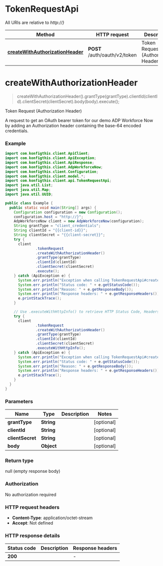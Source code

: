 # TokenRequestApi

All URIs are relative to *http://}*

| Method | HTTP request | Description |
|------------- | ------------- | -------------|
| [**createWithAuthorizationHeader**](TokenRequestApi.md#createWithAuthorizationHeader) | **POST** /auth/oauth/v2/token | Token Request (Authorization Header) |


<a name="createWithAuthorizationHeader"></a>
# **createWithAuthorizationHeader**
> createWithAuthorizationHeader().grantType(grantType).clientId(clientId).clientSecret(clientSecret).body(body).execute();

Token Request (Authorization Header)

A request to get an OAuth bearer token for our demo ADP Workforce Now by adding an Authorization header containing the base-64 encoded credentials.

### Example
```java
import com.konfigthis.client.ApiClient;
import com.konfigthis.client.ApiException;
import com.konfigthis.client.ApiResponse;
import com.konfigthis.client.AdpWorkforceNow;
import com.konfigthis.client.Configuration;
import com.konfigthis.client.model.*;
import com.konfigthis.client.api.TokenRequestApi;
import java.util.List;
import java.util.Map;
import java.util.UUID;

public class Example {
  public static void main(String[] args) {
    Configuration configuration = new Configuration();
    configuration.host = "http://}";
    AdpWorkforceNow client = new AdpWorkforceNow(configuration);
    String grantType = "client_credentials";
    String clientId = "{{client-id}}";
    String clientSecret = "{{client-secret}}";
    try {
      client
              .tokenRequest
              .createWithAuthorizationHeader()
              .grantType(grantType)
              .clientId(clientId)
              .clientSecret(clientSecret)
              .execute();
    } catch (ApiException e) {
      System.err.println("Exception when calling TokenRequestApi#createWithAuthorizationHeader");
      System.err.println("Status code: " + e.getStatusCode());
      System.err.println("Reason: " + e.getResponseBody());
      System.err.println("Response headers: " + e.getResponseHeaders());
      e.printStackTrace();
    }

    // Use .executeWithHttpInfo() to retrieve HTTP Status Code, Headers and Request
    try {
      client
              .tokenRequest
              .createWithAuthorizationHeader()
              .grantType(grantType)
              .clientId(clientId)
              .clientSecret(clientSecret)
              .executeWithHttpInfo();
    } catch (ApiException e) {
      System.err.println("Exception when calling TokenRequestApi#createWithAuthorizationHeader");
      System.err.println("Status code: " + e.getStatusCode());
      System.err.println("Reason: " + e.getResponseBody());
      System.err.println("Response headers: " + e.getResponseHeaders());
      e.printStackTrace();
    }
  }
}

```

### Parameters

| Name | Type | Description  | Notes |
|------------- | ------------- | ------------- | -------------|
| **grantType** | **String**|  | [optional] |
| **clientId** | **String**|  | [optional] |
| **clientSecret** | **String**|  | [optional] |
| **body** | **Object**|  | [optional] |

### Return type

null (empty response body)

### Authorization

No authorization required

### HTTP request headers

 - **Content-Type**: application/octet-stream
 - **Accept**: Not defined

### HTTP response details
| Status code | Description | Response headers |
|-------------|-------------|------------------|
| **200** |  |  -  |

